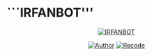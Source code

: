 # ```IRFANBOT'''
</p>
<p align="center">
<a href="#"><img title="IRFANBOT" src="https://telegra.ph/file/473a976bff5c354605817.jpg Bot WhatsApp-green?colorA=%23ff0000&colorB=%23017e40&style=for-the-badge"></a>
</p>
<p align="center">
<a href="https://github.com/KurrXd"><img title="Author" src="https://img.shields.io/badge/Author-KurrXd-red"></a>
<a href="https://github.com/irfanff9/botsc"><img title="Recode" src="https://img.shields.io/badge/Recode-Irfanff9-red"></a>
</p>
